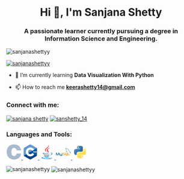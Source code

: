 <h1 align="center">Hi 👋, I'm Sanjana Shetty</h1>
<h3 align="center">A passionate learner currently pursuing a degree in Information Science and Engineering.</h3>

<p align="left"> <img src="https://komarev.com/ghpvc/?username=sanjanashettyy&label=Profile%20views&color=0e75b6&style=flat" alt="sanjanashettyy" /> </p>

<p align="left"> <a href="https://github.com/ryo-ma/github-profile-trophy"><img src="https://github-profile-trophy.vercel.app/?username=sanjanashettyy" alt="sanjanashettyy" /></a> </p>

- 🌱 I’m currently learning **Data Visualization With Python**

- 📫 How to reach me **keerashetty14@gmail.com**

<h3 align="left">Connect with me:</h3>
<p align="left">
<a href="https://linkedin.com/in/sanjana shetty" target="blank"><img align="center" src="https://raw.githubusercontent.com/rahuldkjain/github-profile-readme-generator/master/src/images/icons/Social/linked-in-alt.svg" alt="sanjana shetty" height="30" width="40" /></a>
<a href="https://instagram.com/sanshetty_14" target="blank"><img align="center" src="https://raw.githubusercontent.com/rahuldkjain/github-profile-readme-generator/master/src/images/icons/Social/instagram.svg" alt="sanshetty_14" height="30" width="40" /></a>
</p>

<h3 align="left">Languages and Tools:</h3>
<p align="left"> <a href="https://www.cprogramming.com/" target="_blank" rel="noreferrer"> <img src="https://raw.githubusercontent.com/devicons/devicon/master/icons/c/c-original.svg" alt="c" width="40" height="40"/> </a> <a href="https://www.w3schools.com/cpp/" target="_blank" rel="noreferrer"> <img src="https://raw.githubusercontent.com/devicons/devicon/master/icons/cplusplus/cplusplus-original.svg" alt="cplusplus" width="40" height="40"/> </a> <a href="https://www.java.com" target="_blank" rel="noreferrer"> <img src="https://raw.githubusercontent.com/devicons/devicon/master/icons/java/java-original.svg" alt="java" width="40" height="40"/> </a> <a href="https://www.mysql.com/" target="_blank" rel="noreferrer"> <img src="https://raw.githubusercontent.com/devicons/devicon/master/icons/mysql/mysql-original-wordmark.svg" alt="mysql" width="40" height="40"/> </a> <a href="https://www.python.org" target="_blank" rel="noreferrer"> <img src="https://raw.githubusercontent.com/devicons/devicon/master/icons/python/python-original.svg" alt="python" width="40" height="40"/> </a> </p>

<p><img align="left" src="https://github-readme-stats.vercel.app/api/top-langs?username=sanjanashettyy&show_icons=true&locale=en&layout=compact" alt="sanjanashettyy" /></p>

<p>&nbsp;<img align="center" src="https://github-readme-stats.vercel.app/api?username=sanjanashettyy&show_icons=true&locale=en" alt="sanjanashettyy" /></p>
